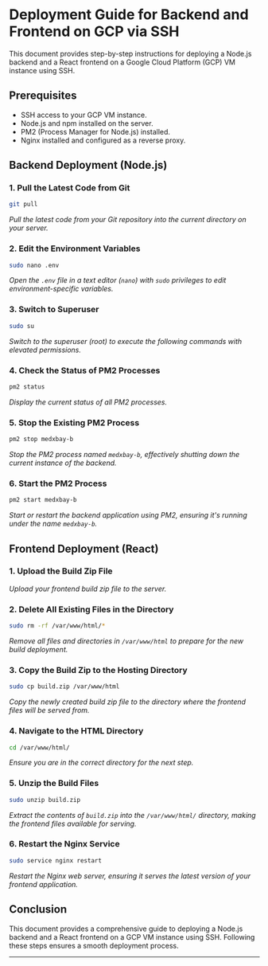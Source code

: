 

# Deployment Guide for Backend and Frontend on GCP via SSH

This document provides step-by-step instructions for deploying a Node.js backend and a React frontend on a Google Cloud Platform (GCP) VM instance using SSH.

## Prerequisites

- SSH access to your GCP VM instance.
- Node.js and npm installed on the server.
- PM2 (Process Manager for Node.js) installed.
- Nginx installed and configured as a reverse proxy.

## Backend Deployment (Node.js)

### 1. Pull the Latest Code from Git

```bash
git pull
```
*Pull the latest code from your Git repository into the current directory on your server.*

### 2. Edit the Environment Variables

```bash
sudo nano .env
```
*Open the `.env` file in a text editor (`nano`) with `sudo` privileges to edit environment-specific variables.*

### 3. Switch to Superuser

```bash
sudo su
```
*Switch to the superuser (root) to execute the following commands with elevated permissions.*

### 4. Check the Status of PM2 Processes

```bash
pm2 status
```
*Display the current status of all PM2 processes.*

### 5. Stop the Existing PM2 Process

```bash
pm2 stop medxbay-b
```
*Stop the PM2 process named `medxbay-b`, effectively shutting down the current instance of the backend.*

### 6. Start the PM2 Process

```bash
pm2 start medxbay-b
```
*Start or restart the backend application using PM2, ensuring it's running under the name `medxbay-b`.*

## Frontend Deployment (React)

### 1. Upload the Build Zip File

*Upload your frontend build zip file to the server.*

### 2. Delete All Existing Files in the Directory

```bash
sudo rm -rf /var/www/html/*
```
*Remove all files and directories in `/var/www/html` to prepare for the new build deployment.*

### 3. Copy the Build Zip to the Hosting Directory

```bash
sudo cp build.zip /var/www/html
```
*Copy the newly created build zip file to the directory where the frontend files will be served from.*

### 4. Navigate to the HTML Directory

```bash
cd /var/www/html/
```
*Ensure you are in the correct directory for the next step.*

### 5. Unzip the Build Files

```bash
sudo unzip build.zip
```
*Extract the contents of `build.zip` into the `/var/www/html/` directory, making the frontend files available for serving.*

### 6. Restart the Nginx Service

```bash
sudo service nginx restart
```
*Restart the Nginx web server, ensuring it serves the latest version of your frontend application.*

## Conclusion

This document provides a comprehensive guide to deploying a Node.js backend and a React frontend on a GCP VM instance using SSH. Following these steps ensures a smooth deployment process.

---
